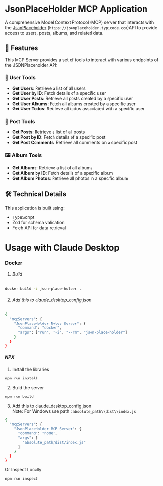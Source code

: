 # JsonPlaceHolder MCP Application

A comprehensive Model Context Protocol (MCP) server that interacts with the [JsonPlaceholder](https://jsonplaceholder.typicode.com/) (```https://jsonplaceholder.typicode.com```)API to provide access to users, posts, albums, and related data.

## 🚀 Features

This MCP Server provides a set of tools to interact with various endpoints of the JSONPlaceholder API:

### 👤 User Tools

- **Get Users**: Retrieve a list of all users
- **Get User by ID**: Fetch details of a specific user
- **Get User Posts**: Retrieve all posts created by a specific user
- **Get User Albums**: Fetch all albums created by a specific user
- **Get User Todos**: Retrieve all todos associated with a specific user

### 📝 Post Tools

- **Get Posts**: Retrieve a list of all posts
- **Get Post by ID**: Fetch details of a specific post
- **Get Post Comments**: Retrieve all comments on a specific post

### 🖼️ Album Tools

- **Get Albums**: Retrieve a list of all albums
- **Get Album by ID**: Fetch details of a specific album
- **Get Album Photos**: Retrieve all photos in a specific album

## 🛠️ Technical Details

This application is built using:

- TypeScript
- Zod for schema validation
- Fetch API for data retrieval

# Usage with Claude Desktop

### Docker

1. ###### Build

```bash
docker build -t json-place-holder .
```

2. ###### Add this to claude_desktop_config.json

```bash
{
  "mcpServers": {
    "JsonPlaceHolder Notes Server": {
      "command": "docker",
      "args": ["run", "-i", "--rm", "json-place-holder"]
    }
  }
}
```

##### NPX

1. Install the libraries

```bash
npm run install
```

2. Build the server

```bash
npm run build
```

3. Add this to claude_desktop_config.json<br>
   Note: For Windows use path : `absolute_path\\dist\\index.js`

```bash
{
  "mcpServers": {
    "JsonPlaceHolder MCP Server": {
      "command": "node",
      "args": [
        "absolute_path/dist/index.js"
      ]
    }
  }
}
```

Or Inspect Locally

```bash
npm run inspect
```
